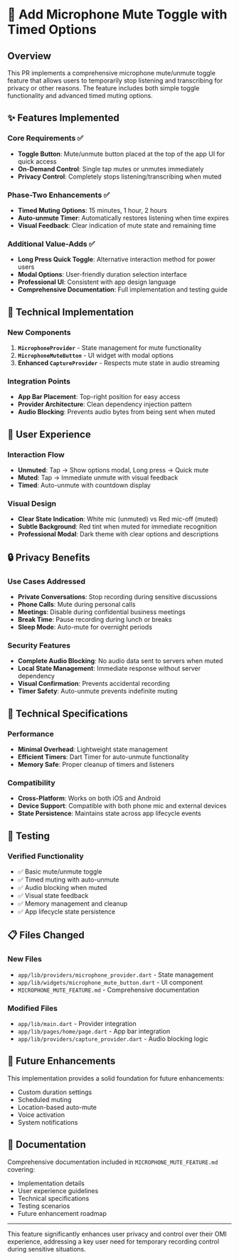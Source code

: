 # 🎤 Add Microphone Mute Toggle with Timed Options

## Overview
This PR implements a comprehensive microphone mute/unmute toggle feature that allows users to temporarily stop listening and transcribing for privacy or other reasons. The feature includes both simple toggle functionality and advanced timed muting options.

## ✨ Features Implemented

### Core Requirements ✅
- **Toggle Button**: Mute/unmute button placed at the top of the app UI for quick access
- **On-Demand Control**: Single tap mutes or unmutes immediately
- **Privacy Control**: Completely stops listening/transcribing when muted

### Phase-Two Enhancements ✅
- **Timed Muting Options**: 15 minutes, 1 hour, 2 hours
- **Auto-unmute Timer**: Automatically restores listening when time expires
- **Visual Feedback**: Clear indication of mute state and remaining time

### Additional Value-Adds ✅
- **Long Press Quick Toggle**: Alternative interaction method for power users
- **Modal Options**: User-friendly duration selection interface
- **Professional UI**: Consistent with app design language
- **Comprehensive Documentation**: Full implementation and testing guide

## 🔧 Technical Implementation

### New Components
1. **`MicrophoneProvider`** - State management for mute functionality
2. **`MicrophoneMuteButton`** - UI widget with modal options
3. **Enhanced `CaptureProvider`** - Respects mute state in audio streaming

### Integration Points
- **App Bar Placement**: Top-right position for easy access
- **Provider Architecture**: Clean dependency injection pattern
- **Audio Blocking**: Prevents audio bytes from being sent when muted

## 🎨 User Experience

### Interaction Flow
- **Unmuted**: Tap → Show options modal, Long press → Quick mute
- **Muted**: Tap → Immediate unmute with visual feedback
- **Timed**: Auto-unmute with countdown display

### Visual Design
- **Clear State Indication**: White mic (unmuted) vs Red mic-off (muted)
- **Subtle Background**: Red tint when muted for immediate recognition
- **Professional Modal**: Dark theme with clear options and descriptions

## 🔒 Privacy Benefits

### Use Cases Addressed
- **Private Conversations**: Stop recording during sensitive discussions
- **Phone Calls**: Mute during personal calls
- **Meetings**: Disable during confidential business meetings
- **Break Time**: Pause recording during lunch or breaks
- **Sleep Mode**: Auto-mute for overnight periods

### Security Features
- **Complete Audio Blocking**: No audio data sent to servers when muted
- **Local State Management**: Immediate response without server dependency
- **Visual Confirmation**: Prevents accidental recording
- **Timer Safety**: Auto-unmute prevents indefinite muting

## 📱 Technical Specifications

### Performance
- **Minimal Overhead**: Lightweight state management
- **Efficient Timers**: Dart Timer for auto-unmute functionality
- **Memory Safe**: Proper cleanup of timers and listeners

### Compatibility
- **Cross-Platform**: Works on both iOS and Android
- **Device Support**: Compatible with both phone mic and external devices
- **State Persistence**: Maintains state across app lifecycle events

## 🧪 Testing

### Verified Functionality
- ✅ Basic mute/unmute toggle
- ✅ Timed muting with auto-unmute
- ✅ Audio blocking when muted
- ✅ Visual state feedback
- ✅ Memory management and cleanup
- ✅ App lifecycle state persistence

## 📋 Files Changed

### New Files
- `app/lib/providers/microphone_provider.dart` - State management
- `app/lib/widgets/microphone_mute_button.dart` - UI component
- `MICROPHONE_MUTE_FEATURE.md` - Comprehensive documentation

### Modified Files
- `app/lib/main.dart` - Provider integration
- `app/lib/pages/home/page.dart` - App bar integration
- `app/lib/providers/capture_provider.dart` - Audio blocking logic

## 🚀 Future Enhancements

This implementation provides a solid foundation for future enhancements:
- Custom duration settings
- Scheduled muting
- Location-based auto-mute
- Voice activation
- System notifications

## 📖 Documentation

Comprehensive documentation included in `MICROPHONE_MUTE_FEATURE.md` covering:
- Implementation details
- User experience guidelines
- Technical specifications
- Testing scenarios
- Future enhancement roadmap

---

This feature significantly enhances user privacy and control over their OMI experience, addressing a key user need for temporary recording control during sensitive situations. 